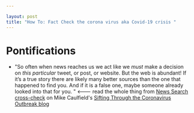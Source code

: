 ```yaml
---

layout: post
title: "How To: Fact Check the corona virus aka Covid-19 crisis "
---
```


# Pontifications

* "So often when news reaches us we act like we *must* make a decision on *this particular* tweet, or post, or website. But the web is abundant! If it’s a true  story there are likely many better sources than the one that happened to find you. And if it is a false one, maybe someone already looked into  that for you. " <--- read the whole thing from  [News Search cross-check](https://siftingthroughtheoutbreak.wordpress.com/2020/02/23/find-a-better-source/) on Mike Caulfield's [Sifting Through the Coronavirus Outbreak blog](https://siftingthroughtheoutbreak.wordpress.com/)

